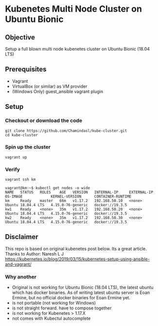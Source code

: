# Kubenetes Multi Node Cluster on Ubuntu Bionic

## Objective
Setup a full blown multi node kubenetes cluster on Ubuntu Bionic (18.04 LTS)

## Prerequisites
* Vagrant
* VirtualBox (or similar) as VM provider
* (Windows Only) guest_ansible vagrant plugin 

## Setup
### Checkout or download the code
```
git clone https://github.com/Chamindasl/kube-cluster.git
cd kube-cluster
```

### Spin up the cluster
```
vagrant up
``` 

### Verify
```
vagrant ssh km

vagrant@km:~$ kubectl get nodes -o wide
NAME   STATUS   ROLES    AGE   VERSION   INTERNAL-IP     EXTERNAL-IP   OS-IMAGE             KERNEL-VERSION      CONTAINER-RUNTIME
km     Ready    master   66m   v1.17.2   192.168.50.10   <none>        Ubuntu 18.04.4 LTS   4.15.0-76-generic   docker://19.3.5
kw1    Ready    <none>   35m   v1.17.2   192.168.50.20   <none>        Ubuntu 18.04.4 LTS   4.15.0-76-generic   docker://19.3.5
kw2    Ready    <none>   35m   v1.17.2   192.168.50.30   <none>        Ubuntu 18.04.4 LTS   4.15.0-76-generic   docker://19.3.5
```

## Disclaimer
This repo is based on original kubenetes post below. Its a great article. Thanks to Author: Naresh L J  
https://kubernetes.io/blog/2019/03/15/kubernetes-setup-using-ansible-and-vagrant/

### Why another
* Original is not working for Ubuntu Bionic (18.04 LTS), the latest ubuntu which has docker binaries. As of writing latest ubuntu server is Eoan Ermine, but no official docker binaries for Eoan Ermine yet.
* is not portable (not working for Windows)
* is not straight forward. have to compose together
* is not working for Kubenetes > 1.17.X
* not comes with Kubectul autocomplete 
    